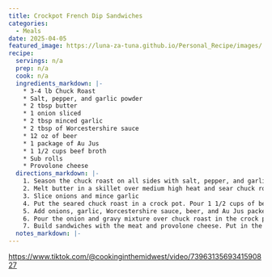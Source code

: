 ```yaml
---
title: Crockpot French Dip Sandwiches
categories: 
  - Meals
date: 2025-04-05
featured_image: https://luna-za-tuna.github.io/Personal_Recipe/images/
recipe:
  servings: n/a
  prep: n/a
  cook: n/a
  ingredients_markdown: |-
    * 3-4 lb Chuck Roast
    * Salt, pepper, and garlic powder
    * 2 tbsp butter
    * 1 onion sliced
    * 2 tbsp minced garlic
    * 2 tbsp of Worcestershire sauce
    * 12 oz of beer
    * 1 package of Au Jus
    * 1 1/2 cups beef broth
    * Sub rolls
    * Provolone cheese 
  directions_markdown: |-
    1. Season the chuck roast on all sides with salt, pepper, and garlic.
    2. Melt butter in a skillet over medium high heat and sear chuck roast on all sides.
    3. Slice onions and mince garlic
    4. Put the seared chuck roast in a crock pot. Pour 1 1/2 cups of beef broth over the chuck roast.
    5. Add onions, garlic, Worcestershire sauce, beer, and Au Jus packet to the hot skillet stirring and letting it simmer.
    6. Pour the onion and gravy mixture over chuck roast in the crock pot and let cook on low for 6-8 hours. Shred the meat and discard any extra fat.
    7. Build sandwiches with the meat and provolone cheese. Put in the oven to broil for just a few minutes to melt the cheese. 
  notes_markdown: |-
---
```

https://www.tiktok.com/@cookinginthemidwest/video/7396313569341590827
